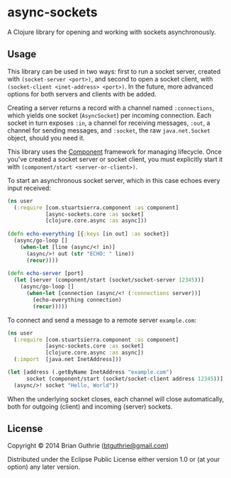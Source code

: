 # async-sockets

A Clojure library for opening and working with sockets asynchronously.

## Usage

This library can be used in two ways: first to run a socket server, created with `(socket-server <port>)`, and second
to open a socket client, with `(socket-client <inet-address> <port>)`. In the future, more advanced options for both
servers and clients with be added.

Creating a server returns a record with a channel named `:connections`, which yields one socket (`AsyncSocket`) per incoming
connection. Each socket in turn exposes `:in`, a channel for receiving messages, `:out`, a channel for sending messages,
and `:socket`, the raw `java.net.Socket` object, should you need it.

This library uses the [Component](https://github.com/stuartsierra/component) framework for managing lifecycle. Once
you've created a socket server or socket client, you must explicitly start it with `(component/start <server-or-client>)`.

To start an asynchronous socket server, which in this case echoes every input received:

```clojure
(ns user
  (:require [com.stuartsierra.component :as component]
            [async-sockets.core :as socket]
            [clojure.core.async :as async]))
   
(defn echo-everything [{:keys [in out] :as socket}]
  (async/go-loop []
    (when-let [line (async/<! in)]
      (async/>! out (str "ECHO: " line))
      (recur))))
   
(defn echo-server [port]
  (let [server (component/start (socket/socket-server 12345))]
    (async/go-loop []
      (when-let [connection (async/<! (:connections server))] 
        (echo-everything connection)
        (recur)))))
```

To connect and send a message to a remote server `example.com`:

```clojure
(ns user
  (:require [com.stuartsierra.component :as component]
            [async-sockets.core :as socket]
            [clojure.core.async :as async])
  (:import  [java.net InetAddress]))

(let [address (.getByName InetAddress "example.com")
      socket (component/start (socket/socket-client address 12345))]
  (async/>! socket "Hello, World"))
```

When the underlying socket closes, each channel will close automatically, both for outgoing (client) and incoming
(server) sockets.

## License

Copyright © 2014 Brian Guthrie (btguthrie@gmail.com)

Distributed under the Eclipse Public License either version 1.0 or (at
your option) any later version.
